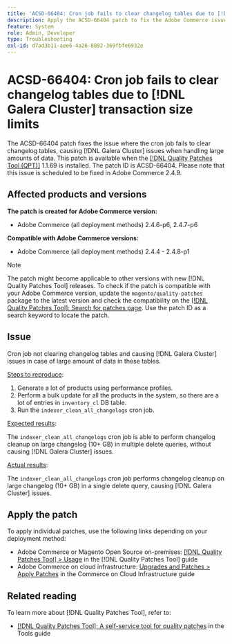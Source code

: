 ```yaml
---
title: 'ACSD-66404: Cron job fails to clear changelog tables due to [!DNL Galera Cluster] transaction size limits'
description: Apply the ACSD-66404 patch to fix the Adobe Commerce issue where with cron job not clearing changelog tables and causing [!DNL Galera Cluster] issues in case of large amount of data in these tables.
feature: System
role: Admin, Developer
type: Troubleshooting
exl-id: d7ad3b11-aee6-4a26-8892-369fbfe6932e
---
```

# ACSD-66404: Cron job fails to clear changelog tables due to [!DNL Galera Cluster] transaction size limits

The ACSD-66404 patch fixes the issue where the cron job fails to clear changelog tables, causing [!DNL Galera Cluster] issues when handling large amounts of data. This patch is available when the [[!DNL Quality Patches Tool (QPT)]](/help/tools/quality-patches-tool/quality-patches-tool-to-self-serve-quality-patches.md) 1.1.69 is installed. The patch ID is ACSD-66404. Please note that this issue is scheduled to be fixed in Adobe Commerce 2.4.9.

## Affected products and versions

**The patch is created for Adobe Commerce version:**

* Adobe Commerce (all deployment methods) 2.4.6-p6, 2.4.7-p6

**Compatible with Adobe Commerce versions:**

* Adobe Commerce (all deployment methods) 2.4.4 - 2.4.8-p1

>[!NOTE]
>
>The patch might become applicable to other versions with new [!DNL Quality Patches Tool] releases. To check if the patch is compatible with your Adobe Commerce version, update the `magento/quality-patches` package to the latest version and check the compatibility on the [[!DNL Quality Patches Tool]: Search for patches page](https://experienceleague.adobe.com/tools/commerce-quality-patches/index.html). Use the patch ID as a search keyword to locate the patch.

## Issue

Cron job not clearing changelog tables and causing [!DNL Galera Cluster] issues in case of large amount of data in these tables.

<u>Steps to reproduce</u>:

1. Generate a lot of products using performance profiles.
1. Perform a bulk update for all the products in the system, so there are a lot of entries in `inventory_cl` DB table.
1. Run the `indexer_clean_all_changelogs` cron job.

<u>Expected results</u>:

The `indexer_clean_all_changelogs` cron job is able to perform changelog cleanup on large changelog (10+ GB) in multiple delete queries, without causing [!DNL Galera Cluster] issues.

<u>Actual results</u>:

The `indexer_clean_all_changelogs` cron job performs changelog cleanup on large changelog (10+ GB) in a single delete query, causing [!DNL Galera Cluster] issues.

## Apply the patch

To apply individual patches, use the following links depending on your deployment method:

* Adobe Commerce or Magento Open Source on-premises: [[!DNL Quality Patches Tool] > Usage](/help/tools/quality-patches-tool/usage.md) in the [!DNL Quality Patches Tool] guide
* Adobe Commerce on cloud infrastructure: [Upgrades and Patches > Apply Patches](https://experienceleague.adobe.com/docs/commerce-cloud-service/user-guide/develop/upgrade/apply-patches.html) in the Commerce on Cloud Infrastructure guide

## Related reading

To learn more about [!DNL Quality Patches Tool], refer to:

* [[!DNL Quality Patches Tool]: A self-service tool for quality patches](/help/tools/quality-patches-tool/quality-patches-tool-to-self-serve-quality-patches.md) in the Tools guide
